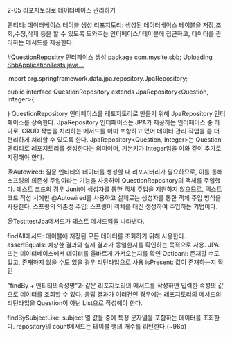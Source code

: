 2-05 리포지토리로 데이터베이스 관리하기

엔티티: 데이터베이스 테이블 생성
리포지토리: 생성된 데이터베이스 테이블을 저장,조회,수정,삭제 등을 할 수 있도록 도와주는 인터페이스/ 테이블에 접근하고, 데이터를 관리하는 메서드를 제공한다.

#QuestionRepositry 인터페이스 생성
package com.mysite.sbb;
[Uploading SbbApplicationTests.java…]()

import org.springframework.data.jpa.repository.JpaRepository;

public interface QuestionRepository extends JpaRepository<Question, Integer>{

}
QuestionRepository 인터페이스를 레포지토리로 만들기 위해 JpaRepository 인터페이스를 상속한다. 
JpaRepository 인터페이스는 JPA가 제공하는 인터페이스 중 하나로, CRUD 작업을 처리하는 메서드를 이미 포함하고 있어 데이터 관리 작업을 좀 더 편리하게 처리할 수 있도록 한다.
JpaRepository<Question, Integer>는 Question엔티티로 레포지토리를 생성한다는 의미이며, 기본키가 Integer임을 이와 같이 추가로 지정해야 한다. 

@Autowired: 질문 엔티티의 데이터를 생성할 때 리포지터리가 필요하므로, 이를 통해 스프링의 의존성 주입이라는 기능을 사용하여 QuestionRepository의 객체를 주입했다.
테스트 코드의 경우 Junit이 생성자를 통한 객체 주입을 지원하지 않으므로, 텍스트 코드 작성 시에만 @Autowired를 사용하고 실제로는 생성자를 통한 객체 주입 방식을 사용한다.
스프링의 의존성 주입: 스프링이 객체를 대신 생성하여 주입하는 기법이다.

@Test:testJpa메서드가 테스트 메서드임을 나타낸다.

findAll메서드: 테이블에 저장된 모든 데이터를 조회하기 위해 사용한다.
assertEquals: 예상한 결과와 실제 결과가 동일한지를 확인하는 목적으로 사용. JPA 또는 데이터베이스에서 데이터를 올바르게 가져오는지를 확인
Optioanl: 존재할 수도 있고, 존재하지 않을 수도 있을 경우 리턴타입으로 사용
isPresent: 값이 존재하는지 확인

"findBy + 엔티티의속성명"과 같은 리포지토리의 메서드를 작성하면 입력한 속성의 값으로 데이터를 조회할 수 있다.
응답 결과가 여러건인 경우에는 레포지토리의 메서드의 리턴타입을 Question이 아닌 List<Question>으로 작성해야 한다.

findBySubjectLike: subject 열 값들 중에 특정 문자열을 포함하는 데이터를 조회한다.
repository의 count메서드는 테이블 행의 개수를 리턴한다.(~96p)
